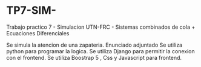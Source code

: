 # TP7-SIM-
Trabajo practico 7 - Simulacion UTN-FRC - Sistemas combinados de cola + Ecuaciones Diferenciales

Se simula la atencion de una zapateria. Enunciado adjuntado
Se utiliza python para programar la logica. 
Se utiliza Django para permitir la conexion con el frontend.
Se utiliza Boostrap 5 , Css y Javascript para frontend.
